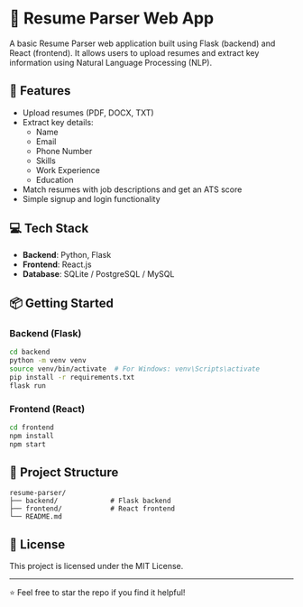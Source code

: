 
# 📝 Resume Parser Web App

A basic Resume Parser web application built using Flask (backend) and React (frontend). It allows users to upload resumes and extract key information using Natural Language Processing (NLP).

## 🔧 Features

- Upload resumes (PDF, DOCX, TXT)
- Extract key details:
  - Name
  - Email
  - Phone Number
  - Skills
  - Work Experience
  - Education
- Match resumes with job descriptions and get an ATS score
- Simple signup and login functionality

## 💻 Tech Stack

- **Backend**: Python, Flask
- **Frontend**: React.js
- **Database**: SQLite / PostgreSQL / MySQL

## 📦 Getting Started

### Backend (Flask)

```bash
cd backend
python -m venv venv
source venv/bin/activate  # For Windows: venv\Scripts\activate
pip install -r requirements.txt
flask run
```

### Frontend (React)

```bash
cd frontend
npm install
npm start
```

## 📁 Project Structure

```
resume-parser/
├── backend/             # Flask backend
├── frontend/            # React frontend
└── README.md
```

## 📃 License

This project is licensed under the MIT License.

---

⭐ Feel free to star the repo if you find it helpful!
```

